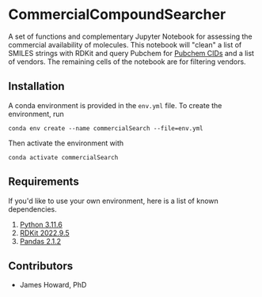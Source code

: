 # CommercialCompoundSearcher
A set of functions and complementary Jupyter Notebook for assessing the commercial availability of molecules. This notebook will "clean" a list of SMILES strings with RDKit and query Pubchem for [Pubchem CIDs](https://pubchem.ncbi.nlm.nih.gov/docs/compounds) and a list of vendors. The remaining cells of the notebook are for filtering vendors.

## Installation
A conda environment is provided in the `env.yml` file. To create the environment, run

```
conda env create --name commercialSearch --file=env.yml
```

Then activate the environment with

```
conda activate commercialSearch
```

## Requirements
If you'd like to use your own environment, here is a list of known dependencies.

1.  [Python 3.11.6](https://www.python.org/downloads/release/python-3116/)
2.  [RDKit 2022.9.5](https://pypi.org/project/rdkit/)
2.  [Pandas 2.1.2](https://pandas.pydata.org/docs/getting_started/install.html)

## Contributors

-   James Howard, PhD
